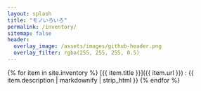 ```yaml
---
layout: splash
title: "モノいろいろ"
permalink: /inventory/
sitemap: false
header:
  overlay_image: /assets/images/github-header.png
  overlay_filter: rgba(255, 255, 255, 0.5)
---
```


{% for item in site.inventory %}
  [{{ item.title }}]({{ item.url }})
  : {{ item.description | markdownify | strip_html }}
{% endfor %}